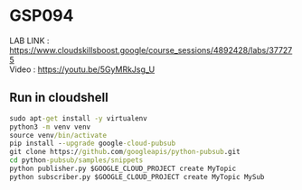 # GSP094

LAB LINK : https://www.cloudskillsboost.google/course_sessions/4892428/labs/377275 \
Video : https://youtu.be/5GyMRkJsg_U

## Run in cloudshell

```cmd
sudo apt-get install -y virtualenv
python3 -m venv venv
source venv/bin/activate
pip install --upgrade google-cloud-pubsub
git clone https://github.com/googleapis/python-pubsub.git
cd python-pubsub/samples/snippets
python publisher.py $GOOGLE_CLOUD_PROJECT create MyTopic
python subscriber.py $GOOGLE_CLOUD_PROJECT create MyTopic MySub
```
